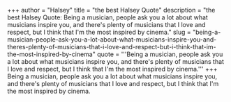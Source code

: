 +++
author = "Halsey"
title = "the best Halsey Quote"
description = "the best Halsey Quote: Being a musician, people ask you a lot about what musicians inspire you, and there's plenty of musicians that I love and respect, but I think that I'm the most inspired by cinema."
slug = "being-a-musician-people-ask-you-a-lot-about-what-musicians-inspire-you-and-theres-plenty-of-musicians-that-i-love-and-respect-but-i-think-that-im-the-most-inspired-by-cinema"
quote = '''Being a musician, people ask you a lot about what musicians inspire you, and there's plenty of musicians that I love and respect, but I think that I'm the most inspired by cinema.'''
+++
Being a musician, people ask you a lot about what musicians inspire you, and there's plenty of musicians that I love and respect, but I think that I'm the most inspired by cinema.
